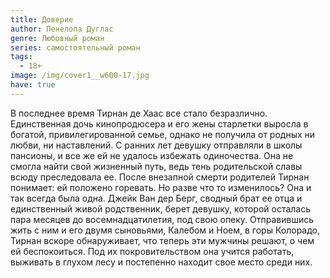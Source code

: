 ```yaml
---
title: Доверие
author: Пенелопа Дуглас
genre: Любовный роман
series: самостоятельный роман
tags:
  - 18+
image: /img/cover1__w600-17.jpg
have: true
---
```

В последнее время Тирнан де Хаас все стало безразлично. Единственная дочь кинопродюсера и его жены старлетки выросла в богатой, привилегированной семье, однако не получила от родных ни любви, ни наставлений. С ранних лет девушку отправляли в школы пансионы, и все же ей не удалось избежать одиночества. Она не смогла найти свой жизненный путь, ведь тень родительской славы всюду преследовала ее. После внезапной смерти родителей Тирнан понимает: ей положено горевать. Но разве что то изменилось? Она и так всегда была одна. Джейк Ван дер Берг, сводный брат ее отца и единственный живой родственник, берет девушку, которой осталась пара месяцев до восемнадцатилетия, под свою опеку. Отправившись жить с ним и его двумя сыновьями, Калебом и Ноем, в горы Колорадо, Тирнан вскоре обнаруживает, что теперь эти мужчины решают, о чем ей беспокоиться. Под их покровительством она учится работать, выживать в глухом лесу и постепенно находит свое место среди них.